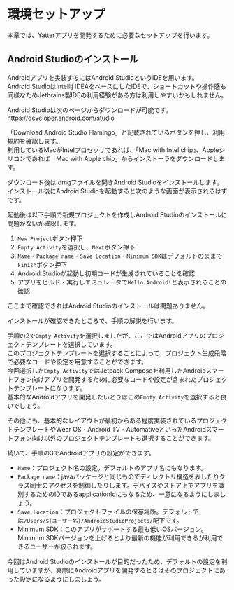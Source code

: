 # 環境セットアップ
本章では、Yatterアプリを開発するために必要なセットアップを行います。

## Android Studioのインストール
Androidアプリを実装するにはAndroid StudioというIDEを用います。  
Android StudioはIntellij IDEAをベースにしたIDEで、ショートカットや操作感も同様なためJetbrains製IDEの利用経験がある方は利用しやすいかもしれません。

Android Studioは次のページからダウンロードが可能です。  
https://developer.android.com/studio

「Download Android Studio Flamingo」と記載されているボタンを押し、利用規約を確認します。  
利用しているMacがIntelプロセッサであれば、「Mac with Intel chip」、Appleシリコンであれば「Mac with Apple chip」からインストーラをダウンロードします。

ダウンロード後は.dmgファイルを開きAndroid Studioをインストールします。  
インストール後にAndroid Studioを起動すると次のような画面が表示されるはずです。  

起動後は以下手順で新規プロジェクトを作成しAndroid Studioのインストールに問題がないか確認します。

1. `New Project`ボタン押下
2. `Empty Activity`を選択し、`Next`ボタン押下
3. `Name`・`Package name`・`Save Location`・`Minimum SDK`はデフォルトのままで`Finish`ボタン押下
4. Android Studioが起動し初期コードが生成されていることを確認
5. アプリをビルド・実行しエミュレータで`Hello Android!`と表示されることの確認

ここまで確認できればAndroid Studioのインストールは問題ありません。

インストールが確認できたところで、手順の解説を行います。

手順の2で`Empty Activity`を選択しましたが、ここではAndroidアプリのプロジェクトテンプレートを選択しています。  
このプロジェクトテンプレートを選択することによって、プロジェクト生成段階で必要なコードや設定を用意することができます。  
今回選択した`Empty Activity`ではJetpack Composeを利用したAndroidスマートフォン向けアプリを開発するために必要なコードや設定が含まれたプロジェクトテンプレートになります。  
基本的なAndroidアプリを開発したいときはこの`Empty Activity`を選択すると良いでしょう。

その他にも、基本的なレイアウトが最初からある程度実装されているプロジェクトテンプレートやWear OS・Android TV・AutomativeといったAndroidスマートフォン向け以外のプロジェクトテンプレートも選択することができます。

続いて、手順の3でAndroidアプリの設定ができます。  
- `Name`：プロジェクト名の設定。デフォルトのアプリ名にもなります。
- `Package name`：javaパッケージと同じものでディレクトリ構造を表したりクラス同士のアクセスを制御したりします。デバイスやストア上でアプリを識別するためのIDであるapplicationIdにもなるため、一意になるようにしましょう。
- `Save Location`：プロジェクトファイルの保存場所。デフォルトでは`/Users/${ユーザー名}/AndroidStudioProjects/`配下です。
- Minimum SDK：このアプリがサポートする最も低いOSバージョン。 Minimum SDKバージョンを上げるとより最新の機能が利用できるが利用できるユーザーが絞られます。

今回はAndroid Studioのインストールが目的だったため、デフォルトの設定を利用していますが、実際にAndroidアプリを開発するときはそのプロジェクトにあった設定になるようにしましょう。
